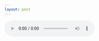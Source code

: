 ```yaml
---
layout: post
---
```


<audio controls>
  <source src="{{ "/assets/猎户星座2.mp3" | relative_url }}" type="audio/mpeg">
</audio>